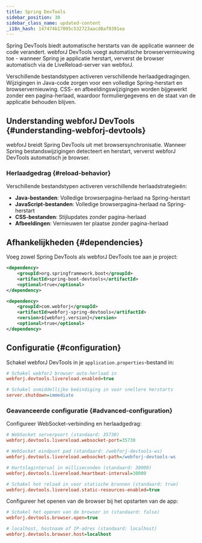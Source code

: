 ```yaml
---
title: Spring DevTools
sidebar_position: 30
sidebar_class_name: updated-content
_i18n_hash: 147474b17005c532723aacd8af9391ea
---
```

Spring DevTools biedt automatische herstarts van de applicatie wanneer de code verandert. webforJ DevTools voegt automatische browservernieuwing toe - wanneer Spring je applicatie herstart, ververst de browser automatisch via de LiveReload-server van webforJ.

Verschillende bestandstypen activeren verschillende herlaadgedragingen. Wijzigingen in Java-code zorgen voor een volledige Spring-herstart en browservernieuwing. CSS- en afbeeldingswijzigingen worden bijgewerkt zonder een pagina-herlaad, waardoor formuliergegevens en de staat van de applicatie behouden blijven.

<!-- vale off -->
## Understanding webforJ DevTools {#understanding-webforj-devtools}
<!-- vale on -->

webforJ breidt Spring DevTools uit met browsersynchronisatie. Wanneer Spring bestandswijzigingen detecteert en herstart, ververst webforJ DevTools automatisch je browser.

### Herlaadgedrag {#reload-behavior}

Verschillende bestandstypen activeren verschillende herlaadstrategieën:

- **Java-bestanden**: Volledige browserpagina-herlaad na Spring-herstart
- **JavaScript-bestanden**: Volledige browserpagina-herlaad na Spring-herstart
- **CSS-bestanden**: Stijlupdates zonder pagina-herlaad  
- **Afbeeldingen**: Vernieuwen ter plaatse zonder pagina-herlaad

## Afhankelijkheden {#dependencies}

Voeg zowel Spring DevTools als webforJ DevTools toe aan je project:

```xml title="pom.xml"
<dependency>
    <groupId>org.springframework.boot</groupId>
    <artifactId>spring-boot-devtools</artifactId>
    <optional>true</optional>
</dependency>

<dependency>
    <groupId>com.webforj</groupId>
    <artifactId>webforj-spring-devtools</artifactId>
    <version>${webforj.version}</version>
    <optional>true</optional>
</dependency>
```

## Configuratie {#configuration}

Schakel webforJ DevTools in je `application.properties`-bestand in:

```Ini title="application.properties"
# Schakel webforJ browser auto-herlaad in
webforj.devtools.livereload.enabled=true

# Schakel onmiddellijke beëindiging in voor snellere herstarts
server.shutdown=immediate
```

### Geavanceerde configuratie {#advanced-configuration}

Configureer WebSocket-verbinding en herlaadgedrag:

```Ini title="application.properties"
# WebSocket serverpoort (standaard: 35730)
webforj.devtools.livereload.websocket-port=35730

# WebSocket eindpunt pad (standaard: /webforj-devtools-ws)
webforj.devtools.livereload.websocket-path=/webforj-devtools-ws

# Hartslaginterval in milliseconden (standaard: 30000)
webforj.devtools.livereload.heartbeat-interval=30000

# Schakel hot reload in voor statische bronnen (standaard: true)
webforj.devtools.livereload.static-resources-enabled=true
```

<DocChip chip='since' label='25.03' /> Configureer het openen van de browser bij het opstarten van de app:

```Ini title="application.properties"
# Schakel het openen van de browser in (standaard: false)
webforj.devtools.browser.open=true

# localhost, hostnaam of IP-adres (standaard: localhost)
webforj.devtools.browser.host=localhost
```
